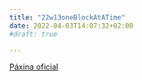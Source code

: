 ```yaml
---
title: "22w13oneBlockAtATime"
date: 2022-04-03T14:07:32+02:00
#draft: true

---
```


[Páxina oficial](https://www.minecraft.net/en-us/article/mojang-studios-release-new-astonishing-update)
